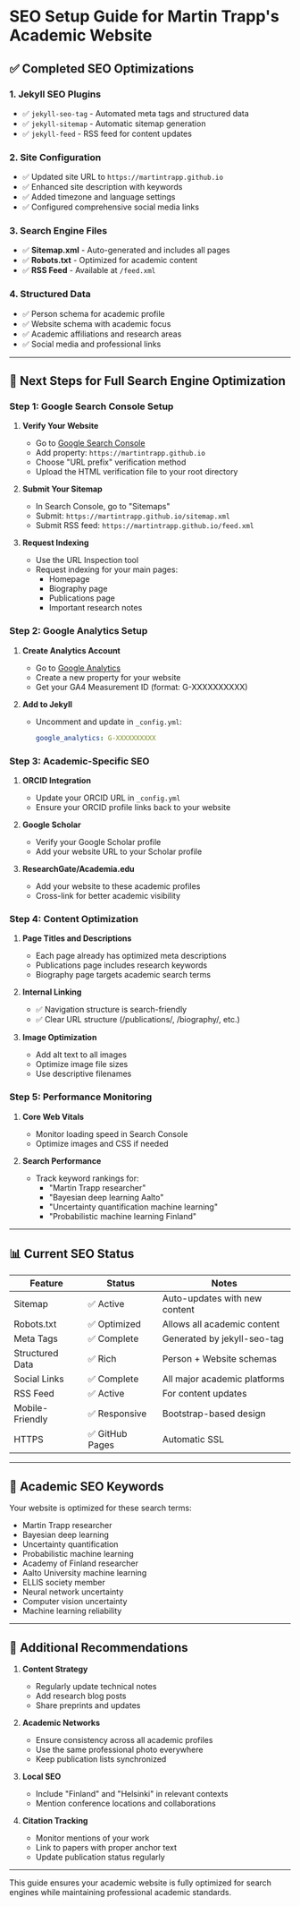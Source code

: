 # SEO Setup Guide for Martin Trapp's Academic Website

## ✅ Completed SEO Optimizations

### 1. **Jekyll SEO Plugins**
- ✅ `jekyll-seo-tag` - Automated meta tags and structured data
- ✅ `jekyll-sitemap` - Automatic sitemap generation
- ✅ `jekyll-feed` - RSS feed for content updates

### 2. **Site Configuration**
- ✅ Updated site URL to `https://martintrapp.github.io`
- ✅ Enhanced site description with keywords
- ✅ Added timezone and language settings
- ✅ Configured comprehensive social media links

### 3. **Search Engine Files**
- ✅ **Sitemap.xml** - Auto-generated and includes all pages
- ✅ **Robots.txt** - Optimized for academic content
- ✅ **RSS Feed** - Available at `/feed.xml`

### 4. **Structured Data**
- ✅ Person schema for academic profile
- ✅ Website schema with academic focus
- ✅ Academic affiliations and research areas
- ✅ Social media and professional links

---

## 🔧 Next Steps for Full Search Engine Optimization

### Step 1: Google Search Console Setup

1. **Verify Your Website**
   - Go to [Google Search Console](https://search.google.com/search-console/)
   - Add property: `https://martintrapp.github.io`
   - Choose "URL prefix" verification method
   - Upload the HTML verification file to your root directory

2. **Submit Your Sitemap**
   - In Search Console, go to "Sitemaps"
   - Submit: `https://martintrapp.github.io/sitemap.xml`
   - Submit RSS feed: `https://martintrapp.github.io/feed.xml`

3. **Request Indexing**
   - Use the URL Inspection tool
   - Request indexing for your main pages:
     - Homepage
     - Biography page
     - Publications page
     - Important research notes

### Step 2: Google Analytics Setup

1. **Create Analytics Account**
   - Go to [Google Analytics](https://analytics.google.com/)
   - Create a new property for your website
   - Get your GA4 Measurement ID (format: G-XXXXXXXXXX)

2. **Add to Jekyll**
   - Uncomment and update in `_config.yml`:
     ```yaml
     google_analytics: G-XXXXXXXXXX
     ```

### Step 3: Academic-Specific SEO

1. **ORCID Integration**
   - Update your ORCID URL in `_config.yml`
   - Ensure your ORCID profile links back to your website

2. **Google Scholar**
   - Verify your Google Scholar profile
   - Add your website URL to your Scholar profile

3. **ResearchGate/Academia.edu**
   - Add your website to these academic profiles
   - Cross-link for better academic visibility

### Step 4: Content Optimization

1. **Page Titles and Descriptions**
   - Each page already has optimized meta descriptions
   - Publications page includes research keywords
   - Biography page targets academic search terms

2. **Internal Linking**
   - ✅ Navigation structure is search-friendly
   - ✅ Clear URL structure (/publications/, /biography/, etc.)

3. **Image Optimization**
   - Add alt text to all images
   - Optimize image file sizes
   - Use descriptive filenames

### Step 5: Performance Monitoring

1. **Core Web Vitals**
   - Monitor loading speed in Search Console
   - Optimize images and CSS if needed

2. **Search Performance**
   - Track keyword rankings for:
     - "Martin Trapp researcher"
     - "Bayesian deep learning Aalto"
     - "Uncertainty quantification machine learning"
     - "Probabilistic machine learning Finland"

---

## 📊 Current SEO Status

| Feature | Status | Notes |
|---------|--------|-------|
| Sitemap | ✅ Active | Auto-updates with new content |
| Robots.txt | ✅ Optimized | Allows all academic content |
| Meta Tags | ✅ Complete | Generated by jekyll-seo-tag |
| Structured Data | ✅ Rich | Person + Website schemas |
| Social Links | ✅ Complete | All major academic platforms |
| RSS Feed | ✅ Active | For content updates |
| Mobile-Friendly | ✅ Responsive | Bootstrap-based design |
| HTTPS | ✅ GitHub Pages | Automatic SSL |

---

## 🎯 Academic SEO Keywords

Your website is optimized for these search terms:
- Martin Trapp researcher
- Bayesian deep learning
- Uncertainty quantification
- Probabilistic machine learning
- Academy of Finland researcher
- Aalto University machine learning
- ELLIS society member
- Neural network uncertainty
- Computer vision uncertainty
- Machine learning reliability

---

## 📝 Additional Recommendations

1. **Content Strategy**
   - Regularly update technical notes
   - Add research blog posts
   - Share preprints and updates

2. **Academic Networks**
   - Ensure consistency across all academic profiles
   - Use the same professional photo everywhere
   - Keep publication lists synchronized

3. **Local SEO**
   - Include "Finland" and "Helsinki" in relevant contexts
   - Mention conference locations and collaborations

4. **Citation Tracking**
   - Monitor mentions of your work
   - Link to papers with proper anchor text
   - Update publication status regularly

---

This guide ensures your academic website is fully optimized for search engines while maintaining professional academic standards.

